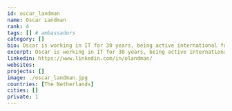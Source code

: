 ```yaml
---
id: oscar_landman
name: Oscar Landman
rank: 4
tags: [] # ambassadors
category: []
bio: Oscar is working in IT for 30 years, being active international for almost half the time. He has a Master in IT and professionally certified in several IT architecture directions, together with his sales experience, he combined a couple of interesting skills to add value. He worked for corporates for 10 years after which he started his own company, driving his own beliefs. Ambassador fell in love with Threefold ThreeFold to me, is a new-age organization (driven from love and believe instead of ego), combining a couple of true new technologies. With this global movement, it is time to start a new economy. An economy based on other values, where responsibility and going Green are key words.
excerpt: Oscar is working in IT for 30 years, being active international for almost half the time.
linkedin: https://www.linkedin.com/in/olandman/
websites: 
projects: []
image: ./oscar_landman.jpg
countries: [The Netherlands]
cities: []
private: 1
---
```


